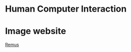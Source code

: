 # Human Computer Interaction
# Image website

[Remus](https://nguyentuyetnhungpht.github.io/RemusWebsite/)
